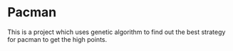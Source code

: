 # Pacman
This is a project which uses genetic algorithm to find out the best strategy for pacman to get the high points.

